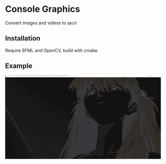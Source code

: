 # Console Graphics

Convert images and videos to ascii

## Installation

Require SFML and OpenCV, build with cmake.

## Example

![alt text](ascii_aska.png "Ascii Aska")